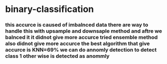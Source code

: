 # binary-classification
### this accurce is caused of imbalnced data there are way to handle this with upsample and downsaple method  and aftre we balnced it it didnot give more accurce tried ensemble method also didnot give more accurce the best algorithm that give accurce is KNN=69%  we can do annomly detection to detect class 1 other wise is detected as anommly  
